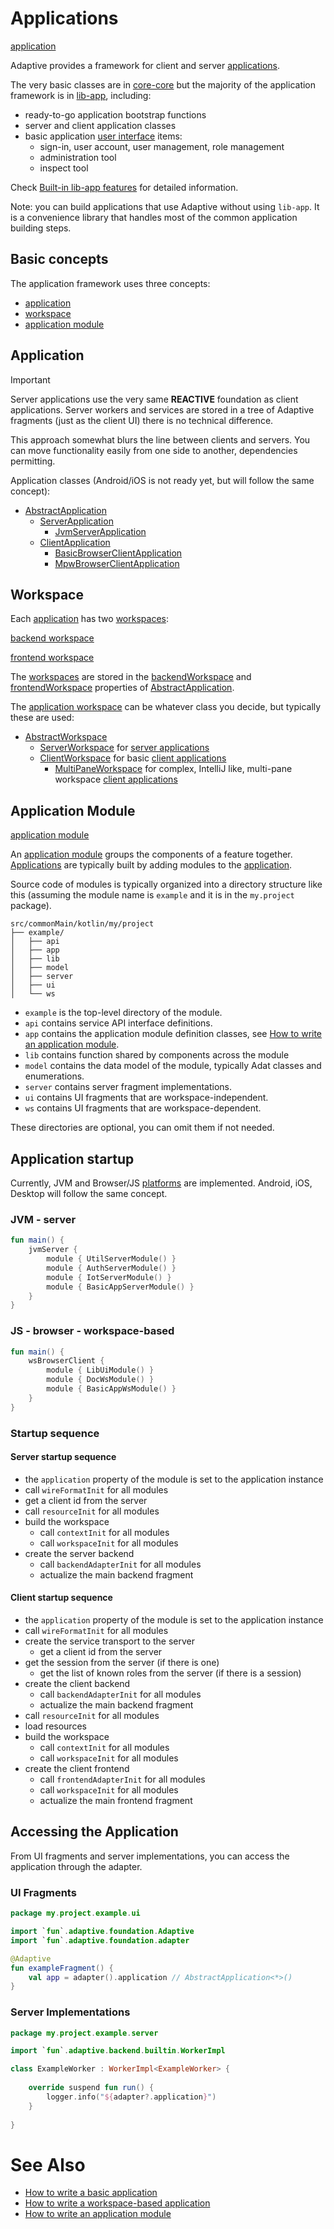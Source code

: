 # Applications

[application](def://?inline)

Adaptive provides a framework for client and server [applications](def://).

The very basic classes are in [core-core](def://) but the majority of the application framework
is in [lib-app](def://), including:

- ready-to-go application bootstrap functions
- server and client application classes
- basic application [user interface](def://) items:
  - sign-in, user account, user management, role management
  - administration tool
  - inspect tool

Check [Built-in lib-app features](guide://) for detailed information.

Note: you can build applications that use Adaptive without using `lib-app`. It is a convenience library
that handles most of the common application building steps.

## Basic concepts

The application framework uses three concepts:

- [application](def://)
- [workspace](def://)
- [application module](def://)

## Application

> [!IMPORTANT]
> 
> Server applications use the very same **REACTIVE** foundation as client applications.
> Server workers and services are stored in a tree of Adaptive fragments (just as the client
> UI) there is no technical difference.
> 
> This approach somewhat blurs the line between clients and servers. You can move functionality
> easily from one side to another, dependencies permitting.
> 

Application classes (Android/iOS is not ready yet, but will follow the same concept):

- [AbstractApplication](class://)
  - [ServerApplication](class://)
    - [JvmServerApplication](class://)
  - [ClientApplication](class://)
    - [BasicBrowserClientApplication](class://)
    - [MpwBrowserClientApplication](class://)

## Workspace

Each [application](def://) has two [workspaces](def://):

[backend workspace](def://?inline)

[frontend workspace](def://?inline)

The [workspaces](def://) are stored in the [backendWorkspace](property://AbstractApplication) 
and [frontendWorkspace](property://AbstractApplication) properties of [AbstractApplication](class://).

The [application workspace](def://) can be whatever class you decide, but typically these are used:

- [AbstractWorkspace](class://)
  - [ServerWorkspace](class://) for [server applications](def://)
  - [ClientWorkspace](class://) for basic [client applications](def://)
    - [MultiPaneWorkspace](class://) for complex, IntelliJ like, multi-pane workspace [client applications](def://)

## Application Module

[application module](def://?inline)

An [application module](def://) groups the components of a feature together. [Applications](def://) are typically built
by adding modules to the [application](def://).

Source code of modules is typically organized into a directory structure like this
(assuming the module name is `example` and it is in the `my.project` package).

```text
src/commonMain/kotlin/my/project
├── example/
│   ├── api
│   ├── app
│   ├── lib
│   ├── model
│   ├── server
│   ├── ui
│   └── ws
```

- `example` is the top-level directory of the module.
- `api` contains service API interface definitions.
- `app` contains the application module definition classes, see [How to write an application module](guide://).
- `lib` contains function shared by components across the module
- `model` contains the data model of the module, typically Adat classes and enumerations.
- `server` contains server fragment implementations.
- `ui` contains UI fragments that are workspace-independent.
- `ws` contains UI fragments that are workspace-dependent.

These directories are optional, you can omit them if not needed.

## Application startup

Currently, JVM and Browser/JS [platforms](def://) are implemented. Android, iOS, Desktop will
follow the same concept.

### JVM - server

```kotlin
fun main() {
    jvmServer {
        module { UtilServerModule() }
        module { AuthServerModule() }
        module { IotServerModule() }
        module { BasicAppServerModule() }
    }
}
```

### JS - browser - workspace-based

```kotlin
fun main() {
    wsBrowserClient {
        module { LibUiModule() }
        module { DocWsModule() }
        module { BasicAppWsModule() }
    }
}
```

### Startup sequence

#### Server startup sequence

- the `application` property of the module is set to the application instance
- call `wireFormatInit` for all modules
- get a client id from the server
- call `resourceInit` for all modules
- build the workspace
  - call `contextInit` for all modules
  - call `workspaceInit` for all modules
- create the server backend
  - call `backendAdapterInit` for all modules
  - actualize the main backend fragment

#### Client startup sequence

- the `application` property of the module is set to the application instance
- call `wireFormatInit` for all modules
- create the service transport to the server
  - get a client id from the server
- get the session from the server (if there is one)
  - get the list of known roles from the server (if there is a session)
- create the client backend
  - call `backendAdapterInit` for all modules
  - actualize the main backend fragment
- call `resourceInit` for all modules
- load resources
- build the workspace
  - call `contextInit` for all modules
  - call `workspaceInit` for all modules
- create the client frontend
  - call `frontendAdapterInit` for all modules
  - call `workspaceInit` for all modules
  - actualize the main frontend fragment

## Accessing the Application

From UI fragments and server implementations, you can access the application through
the adapter.

### UI Fragments

```kotlin
package my.project.example.ui

import `fun`.adaptive.foundation.Adaptive
import `fun`.adaptive.foundation.adapter

@Adaptive
fun exampleFragment() {
    val app = adapter().application // AbstractApplication<*>()
}
```

### Server Implementations

```kotlin
package my.project.example.server

import `fun`.adaptive.backend.builtin.WorkerImpl

class ExampleWorker : WorkerImpl<ExampleWorker> {
    
    override suspend fun run() {
        logger.info("${adapter?.application}")
    }
    
}
```

# See Also

- [How to write a basic application](guide://)
- [How to write a workspace-based application](guide://)
- [How to write an application module](guide://)